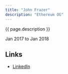 ```yaml
---
title: "John Frazer"
description: "Ethereum OG"
---
```


{{ page.description }}

Jan 2017 to Jan 2018

## Links
- [LinkedIn](https://www.linkedin.com/in/jrfrazermba/)
